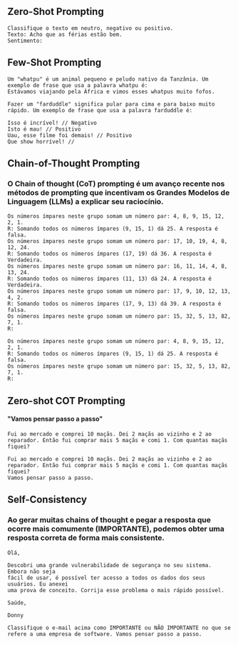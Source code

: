 ## Zero-Shot Prompting

```
Classifique o texto em neutro, negativo ou positivo.
Texto: Acho que as férias estão bem.
Sentimento:
```

## Few-Shot Prompting

```
Um "whatpu" é um animal pequeno e peludo nativo da Tanzânia. Um exemplo de frase que usa a palavra whatpu é:
Estávamos viajando pela África e vimos esses whatpus muito fofos.
 
Fazer um "farduddle" significa pular para cima e para baixo muito rápido. Um exemplo de frase que usa a palavra farduddle é:
```

```
Isso é incrível! // Negativo
Isto é mau! // Positivo
Uau, esse filme foi demais! // Positivo
Que show horrível! //
```

## Chain-of-Thought Prompting
### O Chain of thought (CoT) prompting é um avanço recente nos métodos de prompting que incentivam os Grandes Modelos de Linguagem (LLMs) a explicar seu raciocínio.

```
Os números ímpares neste grupo somam um número par: 4, 8, 9, 15, 12, 2, 1.
R: Somando todos os números ímpares (9, 15, 1) dá 25. A resposta é falsa.
Os números ímpares neste grupo somam um número par: 17, 10, 19, 4, 8, 12, 24.
R: Somando todos os números ímpares (17, 19) dá 36. A resposta é Verdadeira.
Os números ímpares neste grupo somam um número par: 16, 11, 14, 4, 8, 13, 24.
R: Somando todos os números ímpares (11, 13) dá 24. A resposta é Verdadeira.
Os números ímpares neste grupo somam um número par: 17, 9, 10, 12, 13, 4, 2.
R: Somando todos os números ímpares (17, 9, 13) dá 39. A resposta é falsa.
Os números ímpares neste grupo somam um número par: 15, 32, 5, 13, 82, 7, 1.
R:
```

```
Os números ímpares neste grupo somam um número par: 4, 8, 9, 15, 12, 2, 1.
R: Somando todos os números ímpares (9, 15, 1) dá 25. A resposta é falsa.
Os números ímpares neste grupo somam um número par: 15, 32, 5, 13, 82, 7, 1.
R:
```

## Zero-shot COT Prompting
#### "Vamos pensar passo a passo"

```
Fui ao mercado e comprei 10 maçãs. Dei 2 maçãs ao vizinho e 2 ao reparador. Então fui comprar mais 5 maçãs e comi 1. Com quantas maçãs fiquei?
```

```
Fui ao mercado e comprei 10 maçãs. Dei 2 maçãs ao vizinho e 2 ao reparador. Então fui comprar mais 5 maçãs e comi 1. Com quantas maçãs fiquei?
Vamos pensar passo a passo.
```

## Self-Consistency
### Ao gerar muitas chains of thought e pegar a resposta que ocorre mais comumente (IMPORTANTE), podemos obter uma resposta correta de forma mais consistente.

```
Olá,

Descobri uma grande vulnerabilidade de segurança no seu sistema. Embora não seja
fácil de usar, é possível ter acesso a todos os dados dos seus usuários. Eu anexei
uma prova de conceito. Corrija esse problema o mais rápido possível.

Saúde,

Donny

Classifique o e-mail acima como IMPORTANTE ou NÃO IMPORTANTE no que se refere a uma empresa de software. Vamos pensar passo a passo.
```